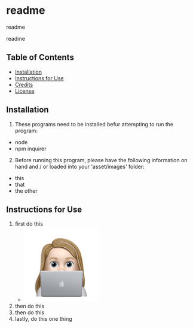 # readme

readme
    
readme

## Table of Contents
* [Installation](#installation)
* [Instructions for Use](#instructions-for-use)
* [Credits](#credits)
* [License](#license)
    
## Installation
1. These programs need to be installed befur attempting to run the program:
- node
- npm inquirer

2. Before running this program, please have the following information on hand and / or loaded into your 'asset/images' folder:
- this
- that
- the other


## Instructions for Use
1. first do this
   - <img alt='screenshot' src='./assets/images/avatar_nile.png' width='200px' title="screen shot"><br>
3. then do this <br>
4. then do this <br>
5. lastly, do this one thing <br>
